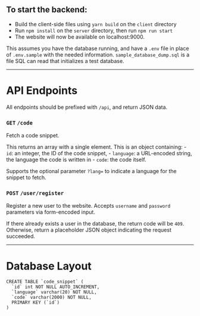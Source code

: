 ## To start the backend:
- Build the client-side files using `yarn build` on the `client` directory
- Run `npm install` on the `server` directory, then run `npm run start`
- The website will now be available on localhost:9000.

This assumes you have the database running, and have a `.env` file in place of `.env.sample` with the
needed information. `sample_database_dump.sql` is a file SQL can read that initializes a test database.

---

# API Endpoints

All endpoints should be prefixed with `/api`, and return JSON data.

### `GET` `/code`

Fetch a code snippet. 

This returns an array with a single element. This is an object containing:
    - `id`: an integer, the ID of the code snippet,
    - `language`: a URL-encoded string, the language the code is written in
    - `code`: the code itself.

Supports the optional parameter `?lang=` to indicate a language for the snippet to fetch.

### `POST` `/user/register`

Register a new user to the website. Accepts `username` and `password` parameters via form-encoded input.

If there already exists a user in the database, the return code will be `409`. Otherwise, return
a placeholder JSON object indicating the request succeeded.

---

# Database Layout


```
CREATE TABLE `code_snippet` (
  `id` int NOT NULL AUTO_INCREMENT,
  `language` varchar(20) NOT NULL,
  `code` varchar(2000) NOT NULL,
  PRIMARY KEY (`id`)
)
```
